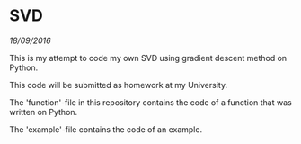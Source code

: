 # SVD

*18/09/2016*

This is my attempt to code my own SVD using gradient descent method on Python. 

This code will be submitted as homework at my University.

The 'function'-file in this repository contains the code of a function that was written on Python.

The 'example'-file contains the code of an example.
